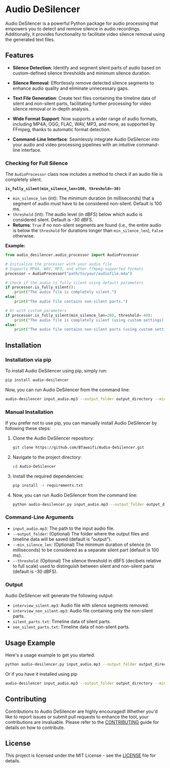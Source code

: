 # Audio DeSilencer

Audio DeSilencer is a powerful Python package for audio processing that empowers you to detect and remove silence in audio recordings. Additionally, it provides functionality to facilitate video silence removal using the generated text files.

## Features

- **Silence Detection**: Identify and segment silent parts of audio based on custom-defined silence thresholds and minimum silence duration.

- **Silence Removal**: Effortlessly remove detected silence segments to enhance audio quality and eliminate unnecessary gaps.

- **Text File Generation**: Create text files containing the timeline data of silent and non-silent parts, facilitating further processing for video silence removal or in-depth analysis.

- **Wide Format Support**: Now supports a wider range of audio formats, including MP4A, OGG, FLAC, WAV, MP3, and more, as supported by FFmpeg, thanks to automatic format detection.

- **Command-Line Interface**: Seamlessly integrate Audio DeSilencer into your audio and video processing pipelines with an intuitive command-line interface.

### Checking for Full Silence

The `AudioProcessor` class now includes a method to check if an audio file is completely silent.

**`is_fully_silent(min_silence_len=100, threshold=-30)`**

-   `min_silence_len` (int): The minimum duration (in milliseconds) that a segment of audio must have to be considered non-silent. Default is 100 ms.
-   `threshold` (int): The audio level (in dBFS) below which audio is considered silent. Default is -30 dBFS.
-   **Returns**: `True` if no non-silent segments are found (i.e., the entire audio is below the `threshold` for durations longer than `min_silence_len`), `False` otherwise.

**Example:**

```python
from audio_desilencer.audio_processor import AudioProcessor

# Initialize the processor with your audio file
# Supports MP4A, WAV, MP3, and other ffmpeg-supported formats
processor = AudioProcessor("path/to/your/audiofile.m4a")

# Check if the audio is fully silent using default parameters
if processor.is_fully_silent():
    print("The audio file is completely silent.")
else:
    print("The audio file contains non-silent parts.")

# Or with custom parameters
if processor.is_fully_silent(min_silence_len=200, threshold=-40):
    print("The audio file is completely silent (using custom settings).")
else:
    print("The audio file contains non-silent parts (using custom settings).")
```

## Installation

### Installation via pip

To install Audio DeSilencer using pip, simply run:

```bash
pip install audio-desilencer
```

Now, you can run Audio DeSilencer from the command line:

   ```bash
   audio-desilencer input_audio.mp3 --output_folder output_directory --min_silence_len 100 --threshold -30
   ```

### Manual Installation

If you prefer not to use pip, you can manually install Audio DeSilencer by following these steps:

1. Clone the Audio DeSilencer repository:

   ```bash
   git clone https://github.com/BTawaifi/Audio-DeSilencer.git
   ```

2. Navigate to the project directory:

   ```bash
   cd Audio-DeSilencer
   ```

3. Install the required dependencies:

   ```bash
   pip install -r requirements.txt
   ```

4. Now, you can run Audio DeSilencer from the command line:

   ```bash
   python audio-desilencer.py input_audio.mp3 --output_folder output_directory --min_silence_len 100 --threshold -30
   ```

### Command-Line Arguments

- `input_audio.mp3`: The path to the input audio file.
- `--output_folder`: (Optional) The folder where the output files and timeline data will be saved (default is "output").
- `--min_silence_len`: (Optional) The minimum duration of silence (in milliseconds) to be considered as a separate silent part (default is 100 ms).
- `--threshold`: (Optional) The silence threshold in dBFS (decibels relative to full scale) used to distinguish between silent and non-silent parts (default is -30 dBFS).

### Output

Audio DeSilencer will generate the following output:

- `interview_silent.mp3`: Audio file with silence segments removed.
- `interview_non_silent.mp3`: Audio file containing only the non-silent parts.
- `silent_parts.txt`: Timeline data of silent parts.
- `non_silent_parts.txt`: Timeline data of non-silent parts.

## Usage Example

Here's a usage example to get you started:

```bash
python audio-desilencer.py input_audio.mp3 --output_folder output_directory --min_silence_len 100 --threshold -30
```

Or if you have it installed using pip

```bash
audio-desilencer input_audio.mp3 --output_folder output_directory --min_silence_len 100 --threshold -30
```

## Contributing

Contributions to Audio DeSilencer are highly encouraged! Whether you'd like to report issues or submit pull requests to enhance the tool, your contributions are invaluable. Please refer to the [CONTRIBUTING](CONTRIBUTING.md) guide for details on how to contribute.

## License

This project is licensed under the MIT License - see the [LICENSE](LICENSE) file for details.